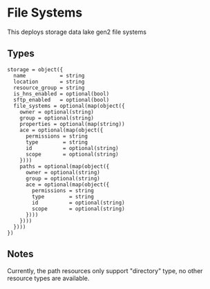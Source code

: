# File Systems

This deploys storage data lake gen2 file systems

## Types

```hcl
storage = object({
  name           = string
  location       = string
  resource_group = string
  is_hns_enabled = optional(bool)
  sftp_enabled   = optional(bool)
  file_systems = optional(map(object({
    owner = optional(string)
    group = optional(string)
    properties = optional(map(string))
    ace = optional(map(object({
      permissions = string
      type        = string
      id          = optional(string)
      scope       = optional(string)
    })))
    paths = optional(map(object({
      owner = optional(string)
      group = optional(string)
      ace = optional(map(object({
        permissions = string
        type        = string
        id          = optional(string)
        scope       = optional(string)
      })))
    })))
  })))
})
```

## Notes

Currently, the path resources only support "directory" type, no other resource types are available.
